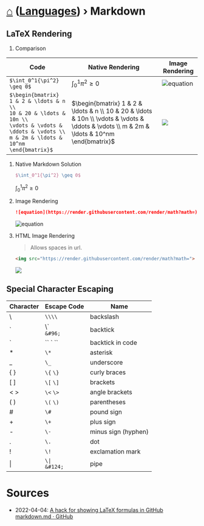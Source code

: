 # [⌂](../README.md) ([Languages](../README.md#languages-encodings)) › **Markdown**

## LaTeX Rendering

1. Comparison

| Code                                                                                                                                                                              | Native Rendering                                                                                                                             | Image Rendering                                                                                                                                                                                                                      |
| --------------------------------------------------------------------------------------------------------------------------------------------------------------------------------- | -------------------------------------------------------------------------------------------------------------------------------------------- | ------------------------------------------------------------------------------------------------------------------------------------------------------------------------------------------------------------------------------------ |
| `$\int_0^1{\pi^2} \geq 0$`                                                                                                                                                        | $\int_0^1{\pi^2} \geq 0$                                                                                                                     | ![equation](https://render.githubusercontent.com/render/math?math=\int_0^1{\pi^2}\geq{}0)                                                                                                                                            |
| `$\begin{bmatrix}` <br> `1 & 2 & \ldots & n \\` <br> `10 & 20 & \ldots & 10n \\` <br> `\vdots & \vdots & \ddots & \vdots \\` <br> `m & 2m & \ldots & 10^nm` <br> `\end{bmatrix}$` | $\begin{bmatrix} 1 & 2 & \ldots & n \\ 10 & 20 & \ldots & 10n \\ \vdots & \vdots & \ddots & \vdots \\ m & 2m & \ldots & 10^nm \end{bmatrix}$ | <img src="https://render.githubusercontent.com/render/math?math=\begin{bmatrix} 1 %26 2 %26 \ldots %26 n \\ 10 %26 20 %26 \ldots %26 10n \\ \vdots %26 \vdots %26 \ddots %26 \vdots \\ m %26 2m %26 \ldots %26 10^nm \end{bmatrix}"> |

1. Native Markdown Solution

    ```latex
    $\int_0^1{\pi^2} \geq 0$
    ```

    $\int_0^1{\pi^2} \geq 0$

1. Image Rendering

    ```markdown
    ![equation](https://render.githubusercontent.com/render/math?math=)                                                                                                                                           
    ```

    ![equation](https://render.githubusercontent.com/render/math?math=\int_0^1{\pi^2}\geq{}0)                                                                                                                                           


2. HTML Image Rendering

    > Allows spaces in url.

    ```html
    <img src="https://render.githubusercontent.com/render/math?math=">
    ```

    <img src="https://render.githubusercontent.com/render/math?math=\int_0^1{\pi^2} \geq 0">

## Special Character Escaping

| Character | Escape Code                 | Name                |
| --------- | --------------------------- | ------------------- |
| \         | `\\\\`                      | backslash           |
| &#96;     | \\&#96; <br> `&#96;`        | backtick            |
| &#96;     | &#96;&#96; &#96; &#96;&#96; | backtick in code    |
| \*        | `\*`                        | asterisk            |
| \_        | `\_`                        | underscore          |
| \{ \}     | `\{` `\}`                   | curly braces        |
| \[ \]     | `\[` `\]`                   | brackets            |
| \< \>     | `\<` `\>`                   | angle brackets      |
| \( \)     | `\(` `\)`                   | parentheses         |
| \#        | `\#`                        | pound sign          |
| \+        | `\+`                        | plus sign           |
| \-        | `\-`                        | minus sign (hyphen) |
| \.        | `\.`                        | dot                 |
| \!        | `\!`                        | exclamation mark    |
| \|        | `\\|` <br> `&#124;`         | pipe                |

# Sources

- 2022-04-04: [A hack for showing LaTeX formulas in GitHub markdown.md · GitHub](https://gist.github.com/a-rodin/fef3f543412d6e1ec5b6cf55bf197d7b)